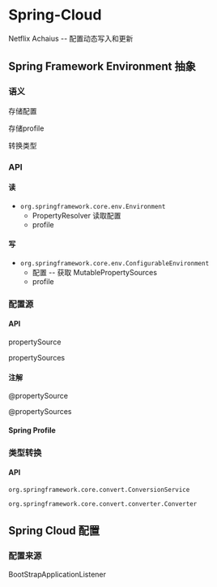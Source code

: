 # Spring-Cloud





Netflix Achaius -- 配置动态写入和更新



## Spring Framework  Environment 抽象

### 语义

存储配置

存储profile

转换类型

### API

#### 读

- `org.springframework.core.env.Environment`
  - PropertyResolver 读取配置
  - profile

#### 写

- `org.springframework.core.env.ConfigurableEnvironment`
  - 配置 -- 获取 MutablePropertySources
  - profile



### 配置源 

#### API

propertySource

propertySources

#### 注解

@propertySource

@propertySources

#### Spring Profile





### 类型转换

#### API

`org.springframework.core.convert.ConversionService`

`org.springframework.core.convert.converter.Converter`





## Spring Cloud 配置

### 配置来源

BootStrapApplicationListener

























